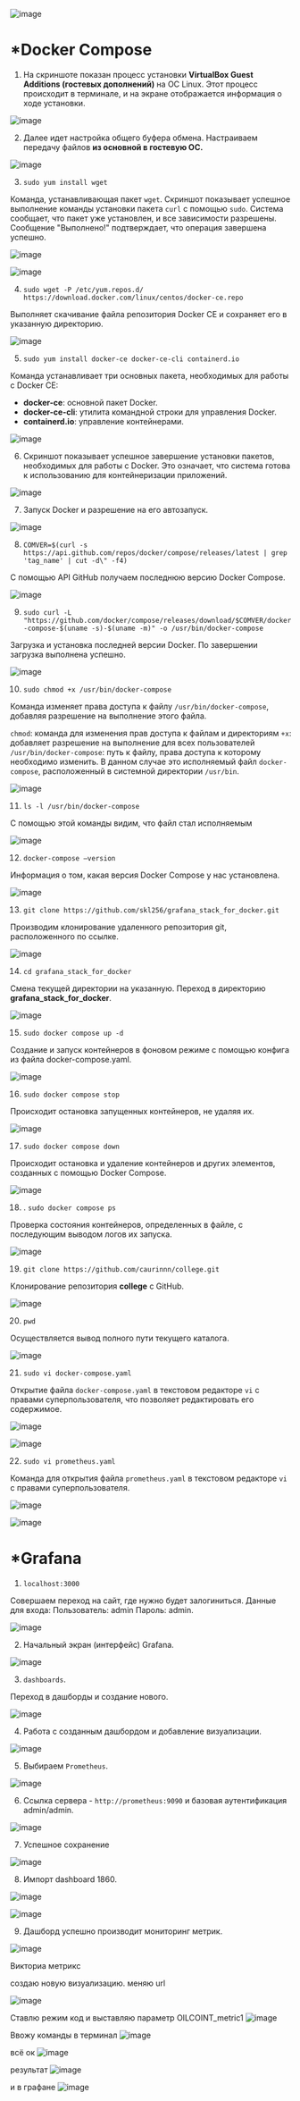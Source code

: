 ![image](https://github.com/user-attachments/assets/3948dd49-2f32-498d-98e3-85eae9e86151)



# ***Docker Compose**

1. На скриншоте показан процесс установки **VirtualBox Guest Additions (гостевых дополнений)** на ОС Linux. Этот процесс происходит в терминале, и на экране отображается информация о ходе установки.

![image](https://github.com/user-attachments/assets/17190e4a-1602-46b2-9545-cd686edbd61a)

2. Далее идет настройка общего буфера обмена. Настраиваем передачу файлов **из основной в гостевую ОС.**

![image](https://github.com/user-attachments/assets/42e41946-3353-48c8-8b83-a0c2555721f2)

3. `sudo yum install wget`

Команда, устанавливающая пакет `wget`.
Скриншот показывает успешное выполнение команды установки пакета `curl` с помощью `sudo`. Система сообщает, что пакет уже установлен, и все зависимости разрешены. Сообщение "Выполнено!" подтверждает, что операция завершена успешно.

![image](https://github.com/user-attachments/assets/017bd979-3abd-48e0-a34d-6b8e80565b7c)

![image](https://github.com/user-attachments/assets/765f5599-c4b6-4d5d-b318-8385d8b96e7c)

4. `sudo wget -P /etc/yum.repos.d/ https://download.docker.com/linux/centos/docker-ce.repo`

Выполняет скачивание файла репозитория Docker CE и сохраняет его в указанную директорию.

![image](https://github.com/user-attachments/assets/011675f1-397e-4120-b6e2-b85e626efd8a)

5. `sudo yum install docker-ce docker-ce-cli containerd.io`

Команда устанавливает три основных пакета, необходимых для работы с Docker CE:
- **docker-ce**: основной пакет Docker.
- **docker-ce-cli**: утилита командной строки для управления Docker.
- **containerd.io**: управление контейнерами.

![image](https://github.com/user-attachments/assets/36097e53-6e1e-495b-b8de-b97ae6e7089f)

6. Скриншот показывает успешное завершение установки пакетов, необходимых для работы с Docker. Это означает, что система готова к использованию для контейнеризации приложений.

![image](https://github.com/user-attachments/assets/42907141-144b-4b10-ab06-80728442a826)

7. Запуск Docker и разрешение на его автозапуск.

![image](https://github.com/user-attachments/assets/1f9b55b4-315e-471f-b3ca-1c133a22989d)

8. `COMVER=$(curl -s https://api.github.com/repos/docker/compose/releases/latest | grep 'tag_name' | cut -d\" -f4)`

С помощью API GitHub получаем последнюю версию Docker Compose.

![image](https://github.com/user-attachments/assets/8704fe5e-2904-464b-8033-de1259cacfc6)

9. `sudo curl -L "https://github.com/docker/compose/releases/download/$COMVER/docker-compose-$(uname -s)-$(uname -m)" -o /usr/bin/docker-compose`
   
Загрузка и установка последней версии Docker. По завершении загрузка выполнена успешно.

![image](https://github.com/user-attachments/assets/f7b00cef-9f27-4760-ad4a-8587d518395c)

10. `sudo chmod +x /usr/bin/docker-compose`

Команда изменяет права доступа к файлу `/usr/bin/docker-compose`, добавляя разрешение на выполнение этого файла. 

`chmod`: команда для изменения прав доступа к файлам и директориям
`+x`: добавляет разрешение на выполнение для всех пользователей 
`/usr/bin/docker-compose`: путь к файлу, права доступа к которому необходимо изменить. В данном случае это исполняемый файл `docker-compose`, расположенный в системной директории `/usr/bin`.

![image](https://github.com/user-attachments/assets/1b56ae8f-e6e5-4b26-a5ff-349417979b6a)

11. `ls -l /usr/bin/docker-compose`

С помощью этой команды видим, что файл стал исполняемым

![image](https://github.com/user-attachments/assets/f8b6570e-0d23-42cd-a94d-a7c795a70007)

12. `docker-compose –version`

Информация о том, какая версия Docker Compose у нас установлена.

![image](https://github.com/user-attachments/assets/dd3f5d12-09f0-41c9-bc8d-5d37ebbe939e)

13.  `git clone https://github.com/skl256/grafana_stack_for_docker.git`

Производим клонирование удаленного репозитория git, расположенного по ссылке.

![image](https://github.com/user-attachments/assets/0f03777d-5fa0-4e90-b62c-a04b0de59f20)

14. `cd grafana_stack_for_docker`

Смена текущей директории на указанную. Переход в директорию **grafana_stack_for_docker**.

![image](https://github.com/user-attachments/assets/7ec8ad7e-7fbc-40dd-af06-980eabc27287)

15. `sudo docker compose up -d` 

Создание и запуск контейнеров в фоновом режиме с помощью конфига из файла docker-compose.yaml.

![image](https://github.com/user-attachments/assets/c172b614-4f27-4ff1-b3ed-a1c683132476)

16. `sudo docker compose stop` 

Происходит остановка запущенных контейнеров, не удаляя их.

![image](https://github.com/user-attachments/assets/3c2a9849-4b6c-475b-bbfe-aa2e6f1718dd)

17. `sudo docker compose down`

Происходит остановка и удаление контейнеров и других элементов, созданных с помощью Docker Compose.

![image](https://github.com/user-attachments/assets/5dedfa96-4f27-4c9b-b462-b6639fa44cf7)

18. . `sudo docker compose ps`

Проверка состояния контейнеров, определенных в файле, с последующим выводом логов их запуска.

![image](https://github.com/user-attachments/assets/52dc2892-e636-4f32-8146-03f3d348e91f)

19.  `git clone https://github.com/caurinnn/college.git `

Клонирование репозитория **college** с GitHub.

![image](https://github.com/user-attachments/assets/2833f940-1923-4937-8579-0b77699dcaad)

20. `pwd`

Осуществляется вывод полного пути текущего каталога.

![image](https://github.com/user-attachments/assets/82c65efc-7a63-4111-beaa-929c74be29f6)

21. `sudo vi docker-compose.yaml`

Открытие файла `docker-compose.yaml` в текстовом редакторе `vi` с правами суперпользователя, что позволяет редактировать его содержимое.

![image](https://github.com/user-attachments/assets/2b38bd5a-541b-4ad4-b8e6-17353a31b57c)

![image](https://github.com/user-attachments/assets/018d83d8-a32c-4e6c-9813-8972dd152194)

22. `sudo vi prometheus.yaml`

Команда для открытия файла `prometheus.yaml` в текстовом редакторе `vi` с правами суперпользователя.

![image](https://github.com/user-attachments/assets/85e195e7-a805-499b-a1e1-0e3f2a79cd2e)

![image](https://github.com/user-attachments/assets/3c5c53cf-40ee-4033-9ee7-fe1ba7a2eec7)

# ***Grafana**

1. `localhost:3000` 

Совершаем переход на сайт, где нужно будет залогиниться.
Данные для входа:
Пользователь: admin
Пароль: admin.

![image](https://github.com/user-attachments/assets/98a0d668-0039-4b29-9a49-b7274d0dea93)

2. Начальный экран (интерфейс) Grafana.

![image](https://github.com/user-attachments/assets/33449e36-c186-42f4-a596-5bf11a0a19fc)

3. `dashboards`.

Переход в дашборды и создание нового.

![image](https://github.com/user-attachments/assets/b3bdd46a-07c0-4047-9884-015116ffda53)

4. Работа с созданным дашбордом и добавление визуализации.

![image](https://github.com/user-attachments/assets/26d35c9a-36ac-4c77-ba67-514350d63116)

5. Выбираем `Prometheus`.

![image](https://github.com/user-attachments/assets/c2899d4a-636d-4afd-bb8d-7b9df9d954e5)

6. Ссылка сервера - `http://prometheus:9090` и базовая аутентификация admin/admin.

![image](https://github.com/user-attachments/assets/7da49f1d-17e5-48d3-97dc-b8f693f95740)

7. Успешное сохранение

![image](https://github.com/user-attachments/assets/19ff18df-d3e9-4b8e-9ed4-82fefcd0e2d7)

8. Импорт dashboard 1860.

![image](https://github.com/user-attachments/assets/01105b09-4498-4eac-9a7c-99e7a09e1fd6)

![image](https://github.com/user-attachments/assets/ee078758-be05-4e2a-a442-486bbe0756e2)

9. Дашборд успешно производит мониторинг метрик.

![image](https://github.com/user-attachments/assets/f00ba0e6-4571-4e43-9ecf-fa0736e34d81)

Викториа метрикс

создаю новую визуализацию. меняю url

![image](https://github.com/user-attachments/assets/1e8d8c28-f645-4556-8cb1-c0181fa4e343)

Ставлю режим код и выставляю параметр OILCOINT_metric1
![image](https://github.com/user-attachments/assets/c2613b77-19e3-4ffd-a94b-80f6ac44afd4)

Ввожу команды в терминал
![image](https://github.com/user-attachments/assets/5e76b25e-66ea-46ff-a02c-5c840dbd672a)

всё ок
![image](https://github.com/user-attachments/assets/fa7dfae6-aa76-4ee2-8a23-aec378249169)

результат
![image](https://github.com/user-attachments/assets/e0d38eec-05c0-427a-ad6d-28927b63c4aa)

и в графане
![image](https://github.com/user-attachments/assets/6edf6648-f3ee-4911-be8a-907fd854b214)
